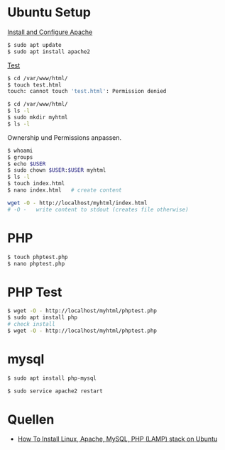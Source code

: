 # Ubuntu Setup

[Install and Configure Apache](https://tutorials.ubuntu.com/tutorial/install-and-configure-apache#0)

```bash
$ sudo apt update
$ sudo apt install apache2
```

[Test](http://localhost/)

```bash
$ cd /var/www/html/
$ touch test.html
touch: cannot touch 'test.html': Permission denied
```

```bash
$ cd /var/www/html/
$ ls -l
$ sudo mkdir myhtml
$ ls -l
```

Ownership und Permissions anpassen.

```bash
$ whoami
$ groups
$ echo $USER
$ sudo chown $USER:$USER myhtml
$ ls -l
$ touch index.html
$ nano index.html   # create content
```

```bash
wget -O - http://localhost/myhtml/index.html
# -O -   write content to stdout (creates file otherwise)
```

# PHP

```bash
$ touch phptest.php
$ nano phptest.php
```

<!DOCTYPE html>
<html>
<body>
<h1>PHP Test</h1>
<?php
echo "My first PHP script!";
?>

</body>
</html>

```bash
$ wget -O - http://localhost/myhtml/phptest.php
$ sudo apt install php
# check install
$ wget -O - http://localhost/myhtml/phptest.php
```

# mysql

```bash
$ sudo apt install php-mysql

$ sudo service apache2 restart
```




# Quellen

- [How To Install Linux, Apache, MySQL, PHP (LAMP) stack on Ubuntu](https://www.digitalocean.com/community/tutorials/how-to-install-linux-apache-mysql-php-lamp-stack-ubuntu-18-04)